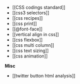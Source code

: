 * [[CSS codings standard]]
* [[css3 selectors]]
* [[css recipes]]
* [[css print]]
* [[@font-face]]
* [[vertical align in css]]
* [[css flexbox]]   
* [[css multi column]]
* [[css text sizing]]    
* [[css animation]]

**Misc**

* [[twitter button html analysis]]